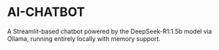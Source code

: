 # AI-CHATBOT
A Streamlit-based chatbot powered by the DeepSeek-R1:1.5b model via Ollama, running entirely locally with memory support.

